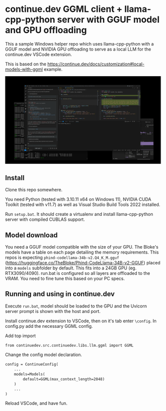 # continue.dev GGML client + llama-cpp-python server with GGUF model and GPU offloading
This a sample Windows helper repo which uses llama-cpp-python with a GGUF model and NVIDIA GPU offloading to serve as a local LLM for the continue.dev VSCode extension.

This is based on the https://continue.dev/docs/customization#local-models-with-ggml example.

![Alt text](screenshot.png?raw=true "Running")

## Install
Clone this repo somewhere.

You need Python (tested with 3.10.11 x64 on Windows 11), NVIDIA CUDA Toolkit (tested with v11.7) as well as Visual Studio Build Tools 2022 installed.

Run `setup.bat`. It should create a virtualenv and install llama-cpp-python server with compiled CUBLAS support.

## Model download
You need a GGUF model compatible with the size of your GPU. The Bloke's models have a table on each page detailing the memory requirements.
This repos is expecting `phind-codellama-34b-v2.Q4_K_M.gguf` (https://huggingface.co/TheBloke/Phind-CodeLlama-34B-v2-GGUF) placed into a `models` subfolder by default. This fits into a 24GB GPU (eg. RTX3090/4090). run.bat is configured so all layers are offloaded to the VRAM.
You need to fine tune this based on your PC specs.

## Running and using in continue.dev
Execute `run.bat`, model should be loaded to the GPU and the Uvicorn server prompt is shown with the host and port.

Install continue.dev extension to VSCode, then on it's tab enter `\config`.
In config.py add the necessary GGML config.

Add top import

	from continuedev.src.continuedev.libs.llm.ggml import GGML
	
Change the config model declaration.

	config = ContinueConfig(
		...
		models=Models(
			default=GGML(max_context_length=2048)
		)
		...
	)
	
Reload VSCode, and have fun.